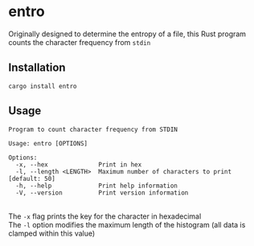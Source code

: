 # entro
Originally designed to determine the entropy of a file, this Rust program counts the character frequency from `stdin`

## Installation
`cargo install entro`

## Usage
```
Program to count character frequency from STDIN

Usage: entro [OPTIONS]

Options:
  -x, --hex              Print in hex
  -l, --length <LENGTH>  Maximum number of characters to print [default: 50]
  -h, --help             Print help information
  -V, --version          Print version information
```
<br>The `-x` flag prints the key for the character in hexadecimal
<br>The `-l` option modifies the maximum length of the histogram (all data is clamped within this value)
